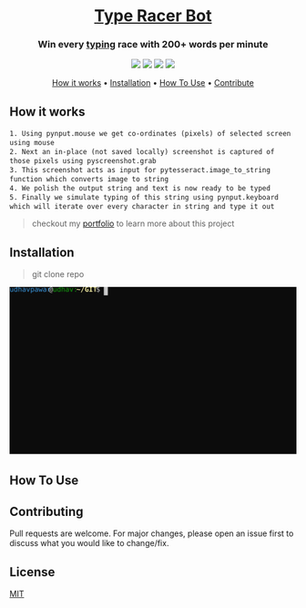 <!-- Header -->
<h1 align="center"><a href="https://github.com/UdhavPawar/TypeRacerBot">Type Racer Bot</a></h1>
<!-- Description -->
<h3 align="center">Win every <a href="https://play.typeracer.com/" target="_blank">typing</a> race with 200+ words per minute</h3>

<!-- Labels -->
<p align="center">
  <img src="https://img.shields.io/badge/package-bot-blue.svg?style=flat">
  <img src="https://img.shields.io/badge/code-python3-orange.svg?style=flat">
  <img src="https://img.shields.io/badge/build-passing-green.svg?style=flat">
  <img src="https://img.shields.io/badge/license-MIT-yellow.svg?style=flat">
</p>

<!-- Jumpers -->
<p align="center">
  <a href="#how-it-works">How it works</a> •
  <a href="#installation">Installation</a> •
  <a href="#how-to-use">How To Use</a> •
  <a href="#contributing">Contribute</a>
</p>

## How it works
```
1. Using pynput.mouse we get co-ordinates (pixels) of selected screen using mouse
2. Next an in-place (not saved locally) screenshot is captured of those pixels using pyscreenshot.grab
3. This screenshot acts as input for pytesseract.image_to_string function which converts image to string
4. We polish the output string and text is now ready to be typed
5. Finally we simulate typing of this string using pynput.keyboard which will iterate over every character in string and type it out
```
> checkout my [portfolio](https://udhavpawar.com/) to learn more about this project

## Installation
> git clone repo

![git clone repo](./svgs/installation.svg)

## How To Use


## Contributing
Pull requests are welcome. For major changes, please open an issue first to discuss what you would like to change/fix.

## License
[MIT](https://github.com/UdhavPawar/TypeRacerBot/blob/master/LICENSE)
